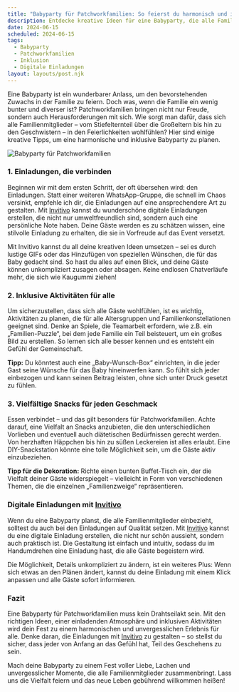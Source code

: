```yaml
---
title: "Babyparty für Patchworkfamilien: So feierst du harmonisch und inklusiv"
description: Entdecke kreative Ideen für eine Babyparty, die alle Familienmitglieder einbezieht – von der Planung bis zu den digitalen Einladungen.
date: 2024-06-15
scheduled: 2024-06-15
tags:
  - Babyparty
  - Patchworkfamilien
  - Inklusion
  - Digitale Einladungen
layout: layouts/post.njk
---
```


Eine Babyparty ist ein wunderbarer Anlass, um den bevorstehenden Zuwachs in der Familie zu feiern. Doch was, wenn die Familie ein wenig bunter und diverser ist? Patchworkfamilien bringen nicht nur Freude, sondern auch Herausforderungen mit sich. Wie sorgt man dafür, dass sich alle Familienmitglieder – vom Stiefelternteil über die Großeltern bis hin zu den Geschwistern – in den Feierlichkeiten wohlfühlen? Hier sind einige kreative Tipps, um eine harmonische und inklusive Babyparty zu planen.

![Babyparty für Patchworkfamilien](/img/patchwork-babyparty.webp)

### 1. **Einladungen, die verbinden**

Beginnen wir mit dem ersten Schritt, der oft übersehen wird: den Einladungen. Statt einer weiteren WhatsApp-Gruppe, die schnell im Chaos versinkt, empfehle ich dir, die Einladungen auf eine ansprechendere Art zu gestalten. Mit [Invitivo](https://invitivo.com/) kannst du wunderschöne digitale Einladungen erstellen, die nicht nur umweltfreundlich sind, sondern auch eine persönliche Note haben. Deine Gäste werden es zu schätzen wissen, eine stilvolle Einladung zu erhalten, die sie in Vorfreude auf das Event versetzt.

Mit Invitivo kannst du all deine kreativen Ideen umsetzen – sei es durch lustige GIFs oder das Hinzufügen von speziellen Wünschen, die für das Baby gedacht sind. So hast du alles auf einen Blick, und deine Gäste können unkompliziert zusagen oder absagen. Keine endlosen Chatverläufe mehr, die sich wie Kaugummi ziehen!

### 2. **Inklusive Aktivitäten für alle**

Um sicherzustellen, dass sich alle Gäste wohlfühlen, ist es wichtig, Aktivitäten zu planen, die für alle Altersgruppen und Familienkonstellationen geeignet sind. Denke an Spiele, die Teamarbeit erfordern, wie z.B. ein „Familien-Puzzle“, bei dem jede Familie ein Teil beisteuert, um ein großes Bild zu erstellen. So lernen sich alle besser kennen und es entsteht ein Gefühl der Gemeinschaft.

**Tipp:** Du könntest auch eine „Baby-Wunsch-Box“ einrichten, in die jeder Gast seine Wünsche für das Baby hineinwerfen kann. So fühlt sich jeder einbezogen und kann seinen Beitrag leisten, ohne sich unter Druck gesetzt zu fühlen.

### 3. **Vielfältige Snacks für jeden Geschmack**

Essen verbindet – und das gilt besonders für Patchworkfamilien. Achte darauf, eine Vielfalt an Snacks anzubieten, die den unterschiedlichen Vorlieben und eventuell auch diätetischen Bedürfnissen gerecht werden. Von herzhaften Häppchen bis hin zu süßen Leckereien ist alles erlaubt. Eine DIY-Snackstation könnte eine tolle Möglichkeit sein, um die Gäste aktiv einzubeziehen.

**Tipp für die Dekoration:** Richte einen bunten Buffet-Tisch ein, der die Vielfalt deiner Gäste widerspiegelt – vielleicht in Form von verschiedenen Themen, die die einzelnen „Familienzweige“ repräsentieren.

### **Digitale Einladungen mit [Invitivo](https://invitivo.com/create)**

Wenn du eine Babyparty planst, die alle Familienmitglieder einbezieht, solltest du auch bei den Einladungen auf Qualität setzen. Mit [Invitivo](https://invitivo.com/) kannst du eine digitale Einladung erstellen, die nicht nur schön aussieht, sondern auch praktisch ist. Die Gestaltung ist einfach und intuitiv, sodass du im Handumdrehen eine Einladung hast, die alle Gäste begeistern wird.

Die Möglichkeit, Details unkompliziert zu ändern, ist ein weiteres Plus: Wenn sich etwas an den Plänen ändert, kannst du deine Einladung mit einem Klick anpassen und alle Gäste sofort informieren.

### **Fazit**

Eine Babyparty für Patchworkfamilien muss kein Drahtseilakt sein. Mit den richtigen Ideen, einer einladenden Atmosphäre und inklusiven Aktivitäten wird dein Fest zu einem harmonischen und unvergesslichen Erlebnis für alle. Denke daran, die Einladungen mit [Invitivo](https://invitivo.com) zu gestalten – so stellst du sicher, dass jeder von Anfang an das Gefühl hat, Teil des Geschehens zu sein.

Mach deine Babyparty zu einem Fest voller Liebe, Lachen und unvergesslicher Momente, die alle Familienmitglieder zusammenbringt. Lass uns die Vielfalt feiern und das neue Leben gebührend willkommen heißen!
